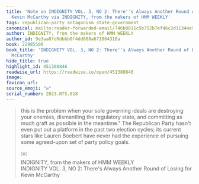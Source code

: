 ```yaml
---
title: 'Note on INDIGNITY VOL. 3, NO 2: There''s Always Another Round of Losing for
  Kevin McCarthy via INDIGNITY, from the makers of HMM WEEKLY'
tags: republican-party antagonism state-government
canonical: mailto:reader-forwarded-email/746b0811c5b752b7ef46c2d11344e90a
author: INDIGNITY, from the makers of HMM WEEKLY
author_id: 9e3aa8fd0dbbb0f4dd608a671064310a
book: 22985500
book_title: 'INDIGNITY VOL. 3, NO 2: There''s Always Another Round of Losing for Kevin
  McCarthy'
hide_title: true
highlight_id: 451380846
readwise_url: https://readwise.io/open/451380846
image:
favicon_url:
source_emoji: "✉️"
serial_number: 2023.NTS.018
---
```

> this is the problem when your sole governing ideals are destroying your enemies, dismantling the regulatory state, and committing as much graft as possible in the meantime." The Republican Party hasn't even put out a platform in the past two election cycles; its current stars like Lauren Boebert have never had the experience of pursuing some agreed-upon set of party policy goals.
> <div class="quoteback-footer"><div class="quoteback-avatar"><span class="mini-emoji"> ✉️</span></div><div class="quoteback-metadata"><div class="metadata-inner"><span style="display:none">FROM:</span><div aria-label="INDIGNITY, from the makers of HMM WEEKLY" class="quoteback-author"> INDIGNITY, from the makers of HMM WEEKLY</div><div aria-label="INDIGNITY VOL. 3, NO 2: There's Always Another Round of Losing for Kevin McCarthy" class="quoteback-title"> INDIGNITY VOL. 3, NO 2: There's Always Another Round of Losing for Kevin McCarthy</div></div></div></div>